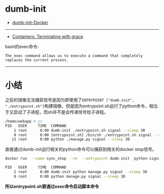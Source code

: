 # dumb-init

- [dumb-init-Docker](https://www.infoq.cn/article/2016/01/dumb-init-Docker)

---
- [Containers: Terminating with grace](https://itnext.io/containers-terminating-with-grace-d19e0ce34290)

bash的exec命令:

`The exec command allows us to execute a command that completely replaces the current process.`


---
# 小结

之前的镜像无法捕获信号是因为即使用了`ENTRYPOINT ["dumb-init", "./entrypoint.sh"]`构建镜像，但是因为entrypoint.sh运行了python命令，相当于又启动了子进程，而sh并不是会传递信号给子进程。

```bash
/home/webapp # ps
PID   USER     TIME  COMMAND
    1 root      0:00 dumb-init ./entrypoint.sh signal --sleep 30
    8 root      0:00 {entrypoint.sh} /bin/sh ./entrypoint.sh signal --sleep 30
   11 root      0:00 python ./manage.py signal --sleep 30
```

直接通过dumb-init运行相关的python命令可以捕获到相关的docker stop信号。

```bash
docker run  --name sync_shop --rm  --entrypoint dumb-init  python-signals  python manage.py signal --sleep 30

PID   USER     TIME  COMMAND
    1 root      0:00 dumb-init python manage.py signal --sleep 30
    8 root      0:00 python manage.py signal --sleep 30

```

**所以entrypoint.sh要通过exec命令启动脚本命令**
